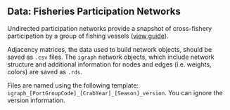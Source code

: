 ## Data: Fisheries Participation Networks

Undirected participation networks provide a snapshot of cross-fishery participation by a group of fishing vessels ([view guide](https://github.com/mfisher5/ParticipationNetworks/blob/master/doc/Guide_To_Undirected_Networks.md)).

Adjacency matrices, the data used to build network objects, should be saved as `.csv` files. The `igraph` network objects, which include network structure and additional information for nodes and edges (i.e. weights, colors) are saved as `.rds`.

Files are named using the following template: `igraph_[PortGroupCode]_[CrabYear]_[Season]_version`. You can ignore the version information.
